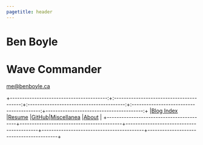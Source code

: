 ```yaml
---
pagetitle: header
---
```


<h1 id="ben-boyle"><a style="text-decoration: none;" href="index.html">Ben Boyle</a></h1><h1>Wave Commander</h1>

<p><a href="mailto:me@benboyle.ca">me@benboyle.ca</a></p>

+----------------------------------------:+:----------------------------------------:+:----------------------------------------:+:----------------------------------------:+----------------------------------------:+
|[Blog Index](blog_index.html)            |[Resume](https://benboyle.ca/resume)      |[GitHub](https://github.com/wavecommander)|[Miscellanea](misc.html)                  |[About](about.html)                      |
+-----------------------------------------+------------------------------------------+------------------------------------------+------------------------------------------+-----------------------------------------+
